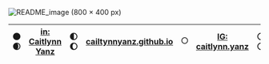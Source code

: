 
![README_image (800 × 400 px)](https://user-images.githubusercontent.com/107785042/204161866-459d37c0-33d6-47f4-bf81-4b33609736f1.gif)

|:new_moon::waxing_crescent_moon:| [in: Caitlynn Yanz](https://www.linkedin.com/in/caitlynnyanz/) |:first_quarter_moon: :waxing_gibbous_moon: | [cailtynnyanz.github.io](https://caitlynnyanz.github.io/) | :full_moon:| [IG: caitlynn.yanz](https://www.instagram.com/caitlynn.yanz/) | :waning_gibbous_moon::last_quarter_moon:| [indaptiv](https://www.indaptivapp.com/)   |:waning_crescent_moon::new_moon:|
|   :----:    |   :----:    |    :----:              |    :----:   |                       :----:   |     :----:   |   :----:   |   :----:   |   :----:   |

